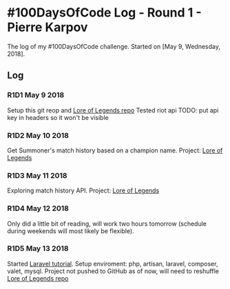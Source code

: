 # #100DaysOfCode Log - Round 1 - Pierre Karpov

The log of my #100DaysOfCode challenge. Started on [May 9, Wednesday, 2018].

## Log

### R1D1 May 9 2018
Setup this git reop and [Lore of Legends repo](https://github.com/pierrekarpov/LoreOfLegends)
Tested riot api
TODO: put api key in headers so it won't be visible

### R1D2 May 10 2018
Get Summoner's match history based on a champion name. Project: [Lore of Legends](https://github.com/pierrekarpov/LoreOfLegends)

### R1D3 May 11 2018
Exploring match history API. Project: [Lore of Legends](https://github.com/pierrekarpov/LoreOfLegends)

### R1D4 May 12 2018
Only did a little bit of reading, will work two hours tomorrow (schedule during weekends will most likely be flexible).

### R1D5 May 13 2018
Started [Laravel tutorial](https://laracasts.com/series/laravel-from-scratch-2017/). Setup enviroment: php, artisan, laravel, composer, valet, mysql.
Project not pushed to GitHub as of now, will need to reshuffle [Lore of Legends repo](https://github.com/pierrekarpov/LoreOfLegends)
